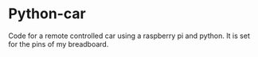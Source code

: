 # Python-car
Code for a remote controlled car using a raspberry pi and python.
It is set for the pins of my breadboard. 
